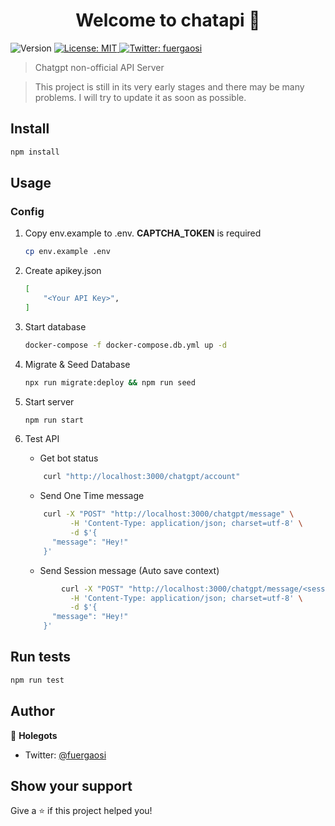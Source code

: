 <h1 align="center">Welcome to chatapi 👋</h1>
<p>
  <img alt="Version" src="https://img.shields.io/badge/version-0.0.1-blue.svg?cacheSeconds=2592000" />
  <a href="#" target="_blank">
    <img alt="License: MIT" src="https://img.shields.io/badge/License-MIT-yellow.svg" />
  </a>
  <a href="https://twitter.com/fuergaosi" target="_blank">
    <img alt="Twitter: fuergaosi" src="https://img.shields.io/twitter/follow/fuergaosi.svg?style=social" />
  </a>
</p>

> Chatgpt non-official API Server

<!-- ### 🏠 [Homepage](chatgpt.y1s1.host) -->

<!-- ### ✨ [Demo](chatgpt.y1s1.host) -->
> This project is still in its very early stages and there may be many problems. I will try to update it as soon as possible.

## Install

```sh
npm install
```

## Usage  

### Config  

1. Copy env.example to .env. **CAPTCHA_TOKEN** is required

    ```sh
    cp env.example .env
    ```

2. Create apikey.json  

    ```sh
    [
        "<Your API Key>",
    ]
    ```

3. Start database

    ```sh
    docker-compose -f docker-compose.db.yml up -d
    ```

4. Migrate & Seed Database

    ```sh
    npx run migrate:deploy && npm run seed
    ```

5. Start server

    ```sh
    npm run start
    ```

6. Test API
   - Get bot status

    ```sh
        curl "http://localhost:3000/chatgpt/account"
    ```

   - Send One Time message

    ```sh
        curl -X "POST" "http://localhost:3000/chatgpt/message" \
              -H 'Content-Type: application/json; charset=utf-8' \
              -d $'{
          "message": "Hey!"
        }'
    
    ```

    - Send Session message (Auto save context)

    ```sh
            curl -X "POST" "http://localhost:3000/chatgpt/message/<session_id>" \
              -H 'Content-Type: application/json; charset=utf-8' \
              -d $'{
          "message": "Hey!"
        }'
    ```

## Run tests

```sh
npm run test
```

## Author

👤 **Holegots**

- Twitter: [@fuergaosi](https://twitter.com/fuergaosi)

## Show your support

Give a ⭐️ if this project helped you!
